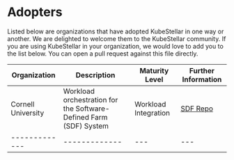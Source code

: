 # Adopters
 
Listed below are organizations that have adopted KubeStellar in one way or another. We are delighted to welcome them to the KubeStellar community. If you are using KubeStellar in your organization, we would love to add you to the list below. You can open a pull request against this file directly.


| Organization  | Description | Maturity Level | Further Information |
| ------------- | ------------- | --- | --- |
| Cornell University | Workload orchestration for the Software-Defined Farm (SDF) System | Workload Integration | [SDF Repo](https://github.com/Cornell-CIDA-Dev/Software-Defined-Farm) |
| ------------- | ------------- | --- | --- |
